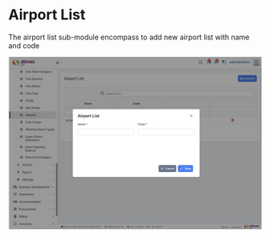 # Airport List 
The airport list sub-module encompass to add new airport list with name and code 

![alt text](../../images/Airport.png)